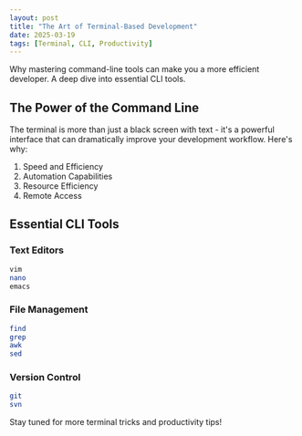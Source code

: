 ```yaml
---
layout: post
title: "The Art of Terminal-Based Development"
date: 2025-03-19
tags: [Terminal, CLI, Productivity]
---
```


Why mastering command-line tools can make you a more efficient developer. A deep dive into essential CLI tools.

## The Power of the Command Line

The terminal is more than just a black screen with text - it's a powerful interface that can dramatically improve your development workflow. Here's why:

1. Speed and Efficiency
2. Automation Capabilities
3. Resource Efficiency
4. Remote Access

## Essential CLI Tools

### Text Editors
```bash
vim
nano
emacs
```

### File Management
```bash
find
grep
awk
sed
```

### Version Control
```bash
git
svn
```

Stay tuned for more terminal tricks and productivity tips!
